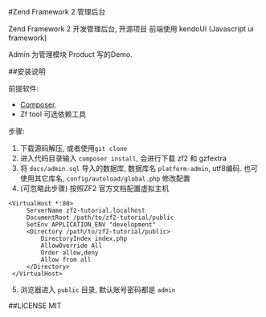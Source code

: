#Zend Framework 2 管理后台

Zend Framework 2 开发管理后台, 开源项目
前端使用 kendoUI (Javascript ui framework)

Admin 为管理模块
Product 写的Demo.

##安装说明

前提软件:
- [Composer](https://getcomposer.org/).
- Zf tool 可选依赖工具

步骤:

1. 下载源码解压, 或者使用`git clone`
2. 进入代码目录输入 `composer install`, 会进行下载 zf2 和 gzfextra
3. 将 `docs/admin.sql` 导入的数据库, 数据库名 `platform-admin`, utf8编码.
  也可使用其它库名, `config/autoload/global.php` 修改配置
4. (可忽略此步骤) 按照ZF2 官方文档配置虚拟主机
```
<VirtualHost *:80>
     ServerName zf2-tutorial.localhost
     DocumentRoot /path/to/zf2-tutorial/public
     SetEnv APPLICATION_ENV "development"
     <Directory /path/to/zf2-tutorial/public>
         DirectoryIndex index.php
         AllowOverride All
         Order allow,deny
         Allow from all
     </Directory>
 </VirtualHost>
```
5. 浏览器进入 `public` 目录, 默认账号密码都是 `admin`

##LICENSE
MIT




